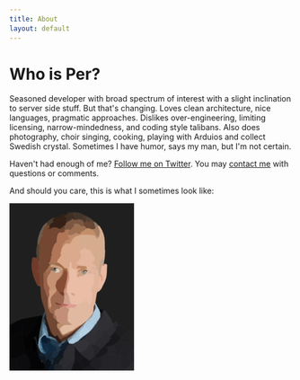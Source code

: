 ```yaml
---
title: About
layout: default
---
```


# Who is Per?

Seasoned developer with broad spectrum of interest with a slight inclination to server side stuff. But that's changing. Loves clean architecture, nice languages, pragmatic approaches. Dislikes over-engineering, limiting licensing, narrow-mindedness, and coding style talibans. Also does photography, choir singing, cooking, playing with Arduios and collect Swedish crystal. Sometimes I have humor, says my man, but I'm not certain.

Haven't had enough of me? [Follow me on Twitter][twitter]. You may [contact me][contact] with questions or comments.

And should you care, this is what I sometimes look like:

![Per](/images/jag-m.png)

[bacon]:   http://baconipsum.com/
[twitter]: http://twitter.com/ejeklint
[contact]: mailto:ejeklint@me.com